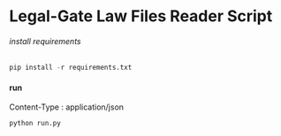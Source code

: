 # Legal-Gate Law Files Reader Script 

###### install requirements

```python
pip install -r requirements.txt

```

#### run 
Content-Type : application/json

```python
python run.py

```